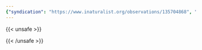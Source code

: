 ```yaml
---
{"syndication": "https://www.inaturalist.org/observations/135704868", "date": "2022-09-18T14:02:23-04:00", "taxon": {"name": "Ranunculus repens", "common_name": "Creeping buttercup"}, "quality_grade": "needs_id", "identifications_most_agree": false, "species_guess": "Creeping buttercup", "identifications_most_disagree": false, "captive": false, "project_ids": [], "community_taxon_id": null, "geojson": {"type": "Point", "coordinates": [-73.1650127778, 42.6418505556]}, "owners_identification_from_vision": false, "identifications_count": 0, "obscured": false, "num_identification_agreements": 0, "num_identification_disagreements": 0, "place_guess": "Adams, MA, USA", "photos": [{"id": 231495745, "license_code": "cc-by-nc", "original_dimensions": {"width": 1536, "height": 2048}, "url": "https://inaturalist-open-data.s3.amazonaws.com/photos/231495745/square.jpeg", "attribution": "(c) Brandon Rozek, all rights reserved", "flags": []}]}
---
```

{{< unsafe >}}

{{< /unsafe >}}
